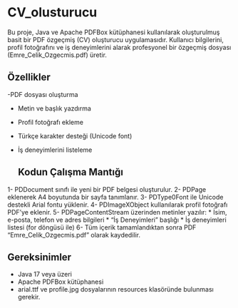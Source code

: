 # CV_olusturucu

Bu proje, Java ve Apache PDFBox kütüphanesi kullanılarak oluşturulmuş basit bir PDF özgeçmiş (CV) oluşturucu uygulamasıdır.
Kullanıcı bilgilerini, profil fotoğrafını ve iş deneyimlerini alarak profesyonel bir özgeçmiş dosyası (Emre_Celik_Ozgecmis.pdf) üretir.

## Özellikler
-PDF dosyası oluşturma
- Metin ve başlık yazdırma
- Profil fotoğrafı ekleme
- Türkçe karakter desteği (Unicode font)
- İş deneyimlerini listeleme

  ## Kodun Çalışma Mantığı
1- PDDocument sınıfı ile yeni bir PDF belgesi oluşturulur.
2- PDPage eklenerek A4 boyutunda bir sayfa tanımlanır.
3- PDType0Font ile Unicode destekli Arial fontu yüklenir.
4- PDImageXObject kullanılarak profil fotoğrafı PDF’ye eklenir.
5- PDPageContentStream üzerinden metinler yazılır:
    * İsim, e-posta, telefon ve adres bilgileri
    * “İş Deneyimleri” başlığı
    * İş deneyimleri listesi (for döngüsü ile)
6- Tüm içerik tamamlandıktan sonra PDF “Emre_Celik_Ozgecmis.pdf” olarak kaydedilir.

## Gereksinimler
* Java 17 veya üzeri
* Apache PDFBox kütüphanesi
* arial.ttf ve profile.jpg dosyalarının resources klasöründe bulunması gerekir.

